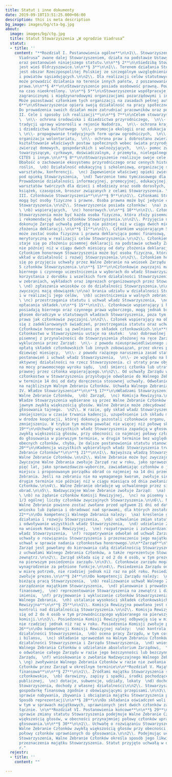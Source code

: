 ```yaml
---
title: Statut i inne dokumenty
date: 2019-09-10T13:51:25.000+06:00
description: this is meta description
bg_image: images/bg/cta-bg.jpg
about:
  image: images/bg/ctg.jpg
  title: Statut Stowarzyszenia „W ogrodzie Viadrusa”
  statut:
  - title: ''
    content: "**Rozdział I. Postanowienia ogólne**\n\n1\\. Stowarzyszenie „W ogrodzie
      Viadrusa” zwane dalej Stowarzyszeniem, działa na podstawie Ustawy Prawo o stowarzyszeniach
      oraz postanowień niniejszego statutu.\n\n**§ 2**\n\nSiedzibą Stowarzyszenia
      jest wieś Oldrzyszowice.\n\n**§ 3**\n\n1\\. Terenem działania Stowarzyszenia
      jest obszar Rzeczpospolitej Polskiej ze szczególnym uwzględnieniem powiatu Brzeg
      i powiatów sąsiadujących.\n\n2\\. Dla realizacji celów statutowych Stowarzyszenie
      może prowadzić działania na terenie innych państw, z poszanowaniem tamtejszego
      prawa.\n\n**§ 4**\n\nStowarzyszenie posiada osobowość prawną. Powołane jest
      na czas nieokreślony. \n\n**§ 5**\n\nStowarzyszenie współpracuje z krajowymi,
      zagranicznymi i międzynarodowymi organizacjami pozarządowymi i innymi instytucjami.
      Może pozostawać członkiem tych organizacji na zasadach pełnej autonomii.\n\n**§
      6**\n\nStowarzyszenie opiera swoją działalność na pracy społecznej członków.
      Do prowadzenia swoich działań może zatrudniać pracowników oraz powoływać biura.\n\n**Rozdział
      II. Cele i sposoby ich realizacji**\n\n**§ 7**\n\nCelem stowarzyszenia jest
      \  \n\\- ochrona środowiska i dziedzictwa przyrodniczego,  \n\\- przywrócenie
      tradycji uprawy winorośli w rejonie Nadodrza,  \n\\- ochrona krajobrazu naturalnego
      i dziedzictwa kulturowego  \n\\- promocja ekologii oraz edukacja ekologiczna,
      \ \n\\- propagowanie tradycyjnych form upraw ogrodniczych,  \n\\- promocja i
      organizacja wolontariatu,  \n\\- ochrona praw i dobrostanu zwierząt,  \n\\-
      kształtowanie właściwych postaw społecznych wobec świata przyrody, w tym wobec
      zwierząt domowych, gospodarskich i wolnożyjących,  \n\\- pomoc zwierzętom domowym,
      towarzyszącym, cyrkowym, doświadczalnym, z przemytu, nielegalnego handlu, gatunkom
      CITES i innym.\n\n**§ 8**\n\nStowarzyszenie realizuje swoje cele poprzez:\n\na)
      Dbałość o zachowanie ekosystemu przyrodniczego oraz cennych historycznie kultywarów
      roślin,  \nb) Działalność edukacyjną i szkoleniową, organizację spotkań, wykładów,
      warsztatów, konferencji.  \nc) Zapewnienie właściwej opieki zwierzętom pozostającym
      pod opieką Stowarzyszenia,  \nd) Tworzenie tomu tymczasowego dla zwierząt,  \ne)
      Prowadzenie działalności informacyjnej, promocyjnej, edukacyjnej,  \nf) Organizowanie
      warsztatów twórczych dla dzieci i młodzieży oraz osób dorosłych,  \ng) Wydawanie
      książek, czasopism, broszur związanych z celami Stowarzyszenia. \n\n**Rozdział
      III. Członkowie Stowarzyszenia**\n\n**§ 9**\n\n1\\. Członkami Stowarzyszenia
      mogą być osoby fizyczne i prawne. Osoba prawna może być jedynie członkiem wspierającym
      Stowarzyszenia.\n\n2\\. Stowarzyszenie posiada członków:  \na) zwyczajnych,
      \ \nb) wspierających,  \nc) honorowych.\n\n**§ 10**\n\n1\\. Członkiem zwyczajnym
      Stowarzyszenia może być każda osoba fizyczna, która złoży pisemną deklarację
      i rekomendację dwóch członków Stowarzyszenia.\n\n2\\. Przyjęcia nowych członków
      dokonuje Zarząd uchwałą podjętą nie później niż w ciągu dwóch miesięcy od daty
      złożenia deklaracji.\n\n**§ 11**\n\n1\\. Członkiem wspierającym Stowarzyszenia
      może zostać osoba fizyczna i prawna deklarująca pomoc finansową, rzeczową lub
      merytoryczną w realizacji celów Stowarzyszenia.\n\n2\\. Członkiem wspierającym
      staje się po złożeniu pisemnej deklaracji na podstawie uchwały Zarządu podjętej
      nie później niż w ciągu dwóch miesięcy od daty złożenia deklaracji.\n\n**§ 12**\n\n1\\.
      Członkiem honorowym Stowarzyszenia może być osoba fizyczna, która wniosła wybitny
      wkład w działalność i rozwój Stowarzyszenia.\n\n2\\. Członkiem honorowym staje
      się po przyjęciu uchwały przez Walne Zebranie na wniosek Zarządu albo co najmniej
      5 członków Stowarzyszenia.\n\n**§ 13**\n\nCzłonkowie zwyczajni mają prawo do:\n\na)
      biernego i czynnego uczestniczenia w wyborach do władz Stowarzyszenia,  \nb)
      korzystania z dorobku i wszelkich form działalności Stowarzyszenia,  \nc) udziału
      w zebraniach, wykładach oraz imprezach organizowanych przez Stowarzyszenie,
      \ \nd) zgłaszania wniosków co do działalności Stowarzyszenia.\n\n**§ 14**\n\nCzłonkowie
      zwyczajni mają obowiązek:\n\na) brania udziału w działalności Stowarzyszenia
      i w realizacji jego celów,  \nb) uczestniczenia w walnych zebraniach członków,
      \ \nc) przestrzegania statutu i uchwał władz Stowarzyszenia,  \nd) regularnego
      opłacania składek.\n\n**§ 15**\n\n1\\. Członkowie wspierający i honorowi nie
      posiadają biernego oraz czynnego prawa wyborczego, mogą jednak brać udział z
      głosem doradczym w statutowych władzach Stowarzyszenia, poza tym posiadają takie
      prawa jak członkowie zwyczajni.\n\n2\\. Członek wspierający ma obowiązek wywiązywania
      się z zadeklarowanych świadczeń, przestrzegania statutu oraz uchwał władz Stowarzyszenia.\n\n3\\.
      Członkowie honorowi są zwolnieni ze składek członkowskich.\n\n**§ 16**\n\n1\\.
      Członkostwo w Stowarzyszeniu ustaje na skutek:  \na) dobrowolnej rezygnacji
      pisemnej z przynależności do Stowarzyszenia złożonej na ręce Zarządu,  \nb)
      wykluczenia przez Zarząd:  \n\\- z powodu nieusprawiedliwionego zalegania z
      opłatą składek członkowskich lub innych zobowiązań, przez okres przekraczający
      dziewięć miesięcy,  \n\\- z powodu rażącego naruszenia zasad statutowych, nieprzestrzegania
      postanowień i uchwał władz Stowarzyszenia,  \n\\- ze względu na brak przejawów
      aktywnej działalności na rzecz Stowarzyszenia. c) utraty praw obywatelskich
      na mocy prawomocnego wyroku sądu,  \nd) śmierci członka lub utraty osobowości
      prawnej przez członka wspierającego.\n\n2\\. Od uchwały Zarządu w sprawie pozbawienia
      członkostwa w Stowarzyszeniu przysługuje odwołanie do Walnego Zebrania Członków
      w terminie 14 dni od daty doręczenia stosownej uchwały. Odwołanie jest rozpatrywane
      na najbliższym Walnym Zebraniu Członków. Uchwała Walnego Zebrania jest ostateczna.\n\n**Rozdział
      IV. Władze Stowarzyszenia**\n\n**§ 17**\n\nWładzami Stowarzyszenia są:  \na)
      Walne Zebranie Członków,  \nb) Zarząd,  \nc) Komisja Rewizyjna.\n\n**§ 18**\n\n1\\.
      Władze Stowarzyszenia wybierane są przez Walne Zebranie Członków w głosowaniu
      jawnym zwykłą większością głosów. Walne Zebranie może zdecydować o przeprowadzeniu
      głosowania tajnego.  \n2\\. W razie, gdy skład władz Stowarzyszenia ulegnie
      zmniejszeniu w czasie trwania kadencji, uzupełnienie ich składu może nastąpić
      w drodze kooptacji, której dokonują pozostali członkowie organu, który uległ
      zmniejszeniu. W trybie tym można powołać nie więcej niż połowę składu organu.\n\n**§
      19**\n\nUchwały wszystkich władz Stowarzyszenia zapadają w głosowaniu jawnym
      zwykłą większością głosów, przy obecności co najmniej połowy członków uprawnionych
      do głosowania w pierwszym terminie, w drugim terminie bez względu na liczbę
      obecnych członków, chyba, że dalsze postanowienia statutu stanowią inaczej.\n\n**§
      20**\n\nKadencja wszystkich wybieralnych władz Stowarzyszenia trwa 5 lat.\n\n**Walne
      Zebranie Członków**\n\n**§ 21**\n\n1\\. Najwyższą władzą Stowarzyszenia jest
      Walne Zebranie Członków.\n\n2\\. Walne Zebranie może być zwyczajne i nadzwyczajne.\n\n3\\.
      Zwyczajne Walne Zebrania zwołuje Zarząd raz w roku, jako sprawozdawcze, i co
      pięć lat, jako sprawozdawczo-wyborcze, zawiadamiając członków o jego terminie,
      miejscu i proponowanym porządku obrad co najmniej na 14 dni przed terminem Walnego
      Zebrania. Jeśli na zebraniu nie ma wymaganego kworum, zwołuje się zebranie w
      drugim terminie nie później niż w ciągu miesiąca od dnia zwołania Walnego Zebrania
      Członków.\n\n4\\. Walne Zebranie obraduje wg uchwalonego przez siebie regulaminu
      obrad.\n\n5\\. Nadzwyczajne Walne Zebranie zwołuje Zarząd:  \na) z własnej inicjatywy,
      \ \nb) na żądanie członków Komisji Rewizyjnej,  \nc) na pisemny wniosek co najmniej
      1/3 ogólnej liczby członków zwyczajnych Stowarzyszenia.\n\n6\\. Nadzwyczajne
      Walne Zebranie powinno zostać zwołane przed upływem 21 dni od daty zgłoszenia
      wniosku lub żądania i obradować nad sprawami, dla których zostało zwołane\n\n**§
      22**\n\nDo kompetencji Walnego Zebrania należy:  \na) kreślenie głównych kierunków
      działania i rozwoju Stowarzyszenia,  \nb) uchwalanie zmian statutu,  \nc) wybór
      i odwoływanie wszystkich władz Stowarzyszenia,  \nd) udzielanie Zarządowi absolutorium
      na wniosek Komisji Rewizyjnej,  \ne) rozpatrywanie i zatwierdzanie sprawozdań
      władz Stowarzyszenia,  \nf) rozpatrywanie odwołań od uchwał Zarządu,  \ng) podejmowanie
      uchwały o rozwiązaniu Stowarzyszenia i przeznaczeniu jego majątku,  \nh) podejmowanie
      uchwał w sprawie nadania członkostwa honorowego.\n\n**Zarząd**\n\n**§ 23**\n\n1\\.
      Zarząd jest powołany do kierowania całą działalnością Stowarzyszenia zgodnie
      z uchwałami Walnego Zebrania Członków, a także reprezentuje Stowarzyszenie na
      zewnątrz.\n\n2\\. Zarząd składa się z od 2 do 4 osób, w tym prezesa wybieranego
      na pierwszym posiedzeniu zarządu.\n\n3\\. Członkowie zarządu mogą otrzymywać
      wynagrodzenie za pełnione funkcje.\n\n4\\. Posiedzenia Zarządu odbywają się
      w miarę potrzeb, nie rzadziej jednak niż raz na pół roku. Posiedzenia Zarządu
      zwołuje prezes.\n\n**§ 24**\n\nDo kompetencji Zarządu należy:  \na) kierowanie
      bieżącą pracą Stowarzyszenia,  \nb) realizowanie uchwał Walnego Zebrania,  \nc)
      zarządzanie majątkiem Stowarzyszenia,  \nd) planowanie i prowadzenie gospodarki
      finansowej,  \ne) reprezentowanie Stowarzyszenia na zewnątrz i działanie w jego
      imieniu,  \nf) przyjmowanie i wykluczanie członków Stowarzyszenia,  \ng) zwoływanie
      Walnego Zebrania,  \nh) ustalanie wysokości składek członkowskich.\n\n**Komisja
      Rewizyjna**\n\n**§ 25**\n\n1\\. Komisja Rewizyjna powołana jest do sprawowania
      kontroli nad działalnością Stowarzyszenia.\n\n2\\. Komisja Rewizyjna składa
      się od 2 do 4 osób w tym przewodniczącego wybieranego na pierwszym posiedzeniu
      komisji.\n\n3\\. Posiedzenia Komisji Rewizyjnej odbywają się w miarę potrzeb,
      nie rzadziej jednak niż raz w roku. Posiedzenia Komisji zwołuje przewodniczący.\n\n**§
      26**\n\nDo kompetencji Komisji Rewizyjnej należy:  \na) kontrola całokształtu
      działalności Stowarzyszenia,  \nb) ocena pracy Zarządu, w tym corocznych sprawozdań
      i bilansu,  \nc) składanie sprawozdań na Walnym Zebraniu Członków wraz z oceną
      działalności Stowarzyszenia i Zarządu Stowarzyszenia,  \nd) wnioskowanie do
      Walnego Zebrania Członków o udzielanie absolutorium Zarządowi,  \ne) wnioskowanie
      o odwołanie całego Zarządu w razie jego bezczynności lub bezczynnego członka
      Zarządu,  \nf) wnioskowanie o zwołanie Nadzwyczajnego Walnego Zebrania Członków.
      \ \ng) zwoływanie Walnego Zebrania Członków w razie nie zwołania Walnego Zebrania
      Członków przez Zarząd w określnym terminie\n\n**Rozdział V. Majątek i gospodarka
      finansowa**\n\n**§ 27**\n\n1\\. Źródłami majątku Stowarzyszenia są:  \na) składki
      członkowskie,  \nb) darowizny, zapisy i spadki, środki pochodzące z ofiarności
      publicznej,  \nc) dotacje, subwencje, udziały, lokaty  \nd) dochody z majątku
      Stowarzyszenia, dochody z własnej działalności\n\n2\\. Stowarzyszenie prowadzi
      gospodarkę finansową zgodnie z obowiązującymi przepisami.\n\n3\\. Decyzje w
      sprawie nabywania, zbywania i obciążania majątku Stowarzyszenia podejmuje Zarząd.
      Sposób reprezentacji\n\n**§ 28**\n\nDo składania oświadczeń woli w imieniu Stowarzyszenia,
      w tym w sprawach majątkowych, uprawnionych jest dwóch członków zarządu działających
      łącznie. \n\n**Rozdział VI. Postanowienia końcowe**\n\n**§ 29**\n\nUchwałę w
      sprawie zmiany statutu Stowarzyszenia podejmuje Walne Zebranie Członków zwykłą
      większością głosów, w obecności przynajmniej połowy członków uprawnionych do
      głosowania.\n\n**§ 30**\n\n1\\. Uchwałę o rozwiązaniu Stowarzyszenia podejmuje
      Walne Zebranie Członków zwykłą większością głosów przy obecności co najmniej
      połowy członków uprawnionych do głosowania.\n\n2\\. Podejmując uchwałę o rozwiązaniu
      Stowarzyszenia, Walne Zebranie Członków określa sposób jego likwidacji oraz
      przeznaczenia majątku Stowarzyszenia. Statut przyjęto uchwałą w dniu 12.12.2017
      r."
  rejestr:
  - title: ''
    content: ""

---
```

